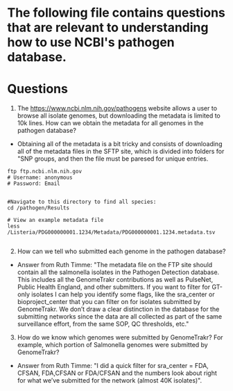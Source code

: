 # The following file contains questions that are relevant to understanding how to use NCBI's pathogen database.



# Questions

1. The https://www.ncbi.nlm.nih.gov/pathogens website allows a user to browse all isolate genomes, but downloading the metadata is limited to 10k lines. How can we obtain the metadata for all genomes in the pathogen database?
  * Obtaining all of the metadata is a bit tricky and consists of downloading all of the metadata files in the SFTP site, which is divided into folders for "SNP groups, and then the file must be paresed for unique entries.
 ```
ftp ftp.ncbi.nlm.nih.gov
# Username: anonymous
# Password: Email


#Navigate to this directory to find all species:
cd /pathogen/Results

# View an example metadata file
less /Listeria/PDG000000001.1234/Metadata/PDG000000001.1234.metadata.tsv


```
  
  
2. How can we tell who submitted each genome in the pathogen database?
  * Answer from Ruth Timme: "The metadata file on the FTP site should contain all the salmonella isolates in the Pathogen Detection database. This includes all the GenomeTrakr contributions as well as PulseNet, Public Health England, and other submitters.  If you want to filter for GT-only isolates I can help you identify some flags, like the sra_center or bioproject_center that you can filter on for isolates submitted by GenomeTrakr.  We don’t draw a clear distinction in the database for the submitting networks since the data are all collected as part of the same surveillance effort, from the same SOP, QC thresholds, etc."
  
3. How do we know which genomes were submitted by GenomeTrakr? For example, which portion of Salmonella genomes were submitted by GenomeTrakr?
  * Answer from Ruth Timme: "I did a quick filter for sra_center = FDA, CFSAN, FDA,CFSAN or FDA/CFSAN and the numbers look about right for what we’ve submitted for the network (almost 40K isolates)".
